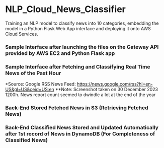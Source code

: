 # NLP_Cloud_News_Classifier
Training an NLP model to classify news into 10 categories, embedding the model in a Python Flask Web App interface and deploying it onto AWS Cloud Services.

### Sample Interface after launching the files on the Gateway API provided by AWS EC2 and Python Flask app


### Sample Interface after Fetching and Classifying Real Time News of the Past Hour
*Source: Google RSS News Feed: https://news.google.com/rss?hl=en-US&gl=US&ceid=US:en 
**Note: Screenshot taken on 30 December 2023 1200h. News report count seemed to dwindle a lot at the end of the year

### Back-End Stored Fetched News in S3 (Retrieving Fetched News)

### Back-End Classified News Stored and Updated Automatically after 1st record of News in DynamoDB (For Completeness of Classified News)
